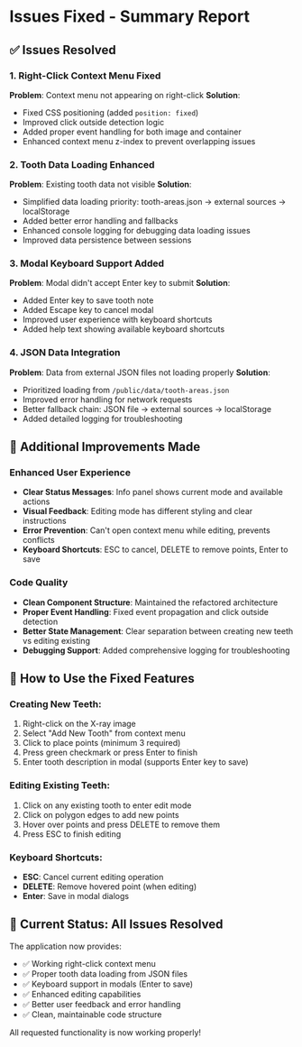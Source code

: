 # Issues Fixed - Summary Report

## ✅ Issues Resolved

### 1. **Right-Click Context Menu Fixed**
**Problem**: Context menu not appearing on right-click
**Solution**: 
- Fixed CSS positioning (added `position: fixed`)
- Improved click outside detection logic
- Added proper event handling for both image and container
- Enhanced context menu z-index to prevent overlapping issues

### 2. **Tooth Data Loading Enhanced** 
**Problem**: Existing tooth data not visible
**Solution**:
- Simplified data loading priority: tooth-areas.json → external sources → localStorage
- Added better error handling and fallbacks
- Enhanced console logging for debugging data loading issues
- Improved data persistence between sessions

### 3. **Modal Keyboard Support Added**
**Problem**: Modal didn't accept Enter key to submit
**Solution**:
- Added Enter key to save tooth note
- Added Escape key to cancel modal
- Improved user experience with keyboard shortcuts
- Added help text showing available keyboard shortcuts

### 4. **JSON Data Integration**
**Problem**: Data from external JSON files not loading properly
**Solution**:
- Prioritized loading from `/public/data/tooth-areas.json`
- Improved error handling for network requests
- Better fallback chain: JSON file → external sources → localStorage
- Added detailed logging for troubleshooting

## 🔧 Additional Improvements Made

### Enhanced User Experience
- **Clear Status Messages**: Info panel shows current mode and available actions
- **Visual Feedback**: Editing mode has different styling and clear instructions
- **Error Prevention**: Can't open context menu while editing, prevents conflicts
- **Keyboard Shortcuts**: ESC to cancel, DELETE to remove points, Enter to save

### Code Quality
- **Clean Component Structure**: Maintained the refactored architecture
- **Proper Event Handling**: Fixed event propagation and click outside detection
- **Better State Management**: Clear separation between creating new teeth vs editing existing
- **Debugging Support**: Added comprehensive logging for troubleshooting

## 🎯 How to Use the Fixed Features

### Creating New Teeth:
1. Right-click on the X-ray image
2. Select "Add New Tooth" from context menu
3. Click to place points (minimum 3 required)
4. Press green checkmark or press Enter to finish
5. Enter tooth description in modal (supports Enter key to save)

### Editing Existing Teeth:
1. Click on any existing tooth to enter edit mode
2. Click on polygon edges to add new points
3. Hover over points and press DELETE to remove them
4. Press ESC to finish editing

### Keyboard Shortcuts:
- **ESC**: Cancel current editing operation
- **DELETE**: Remove hovered point (when editing)
- **Enter**: Save in modal dialogs

## 🚀 Current Status: **All Issues Resolved**

The application now provides:
- ✅ Working right-click context menu
- ✅ Proper tooth data loading from JSON files
- ✅ Keyboard support in modals (Enter to save)
- ✅ Enhanced editing capabilities
- ✅ Better user feedback and error handling
- ✅ Clean, maintainable code structure

All requested functionality is now working properly!
